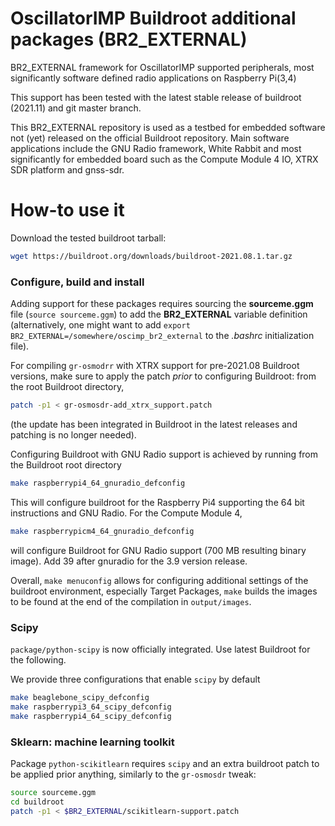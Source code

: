 # OscillatorIMP Buildroot additional packages (BR2_EXTERNAL)
BR2_EXTERNAL framework for OscillatorIMP supported peripherals, most significantly
software defined radio applications on Raspberry Pi(3,4)

This support has been tested with the latest stable release of buildroot (2021.11) and git master branch.

This BR2_EXTERNAL repository is used as a testbed for embedded software not (yet) released on the official
Buildroot repository. Main software applications include the GNU Radio framework, White Rabbit and most significantly
for embedded board such as the Compute Module 4 IO, XTRX SDR platform and gnss-sdr.

How-to use it
=============

Download the tested buildroot tarball:
```bash
wget https://buildroot.org/downloads/buildroot-2021.08.1.tar.gz
```

### Configure, build and install

Adding support for these packages requires sourcing the **sourceme.ggm** file (``source sourceme.ggm``) 
to add the **BR2_EXTERNAL** variable definition (alternatively, one might want to add <code>export
BR2_EXTERNAL=/somewhere/oscimp_br2_external</code> to the *.bashrc* initialization file).

For compiling ``gr-osmodrr`` with XTRX support for pre-2021.08 Buildroot versions, make sure to apply the 
patch *prior* to configuring Buildroot: from the root Buildroot directory,
```bash
patch -p1 < gr-osmosdr-add_xtrx_support.patch
```
(the update has been integrated in Buildroot in the latest releases and patching is no longer needed).

Configuring Buildroot with GNU Radio support is achieved by running from the Buildroot root directory  
```bash
make raspberrypi4_64_gnuradio_defconfig
```
This will configure buildroot for the Raspberry Pi4 supporting the 64 bit instructions and GNU Radio. For
the Compute Module 4,
```bash
make raspberrypicm4_64_gnuradio_defconfig
```
will configure Buildroot for GNU Radio support (700 MB resulting binary image). Add 39 after gnuradio for the 3.9
version release.

Overall, <code>make menuconfig</code> allows for configuring
additional settings of the buildroot environment, especially Target Packages, <code>make</code> builds
the images to be found at the end of the compilation in <code>output/images</code>.

### Scipy

`package/python-scipy` is now officially integrated. Use latest Buildroot for the following.

We provide three configurations that enable `scipy` by default

```bash
make beaglebone_scipy_defconfig
make raspberrypi3_64_scipy_defconfig
make raspberrypi4_64_scipy_defconfig
```

### Sklearn: machine learning toolkit

Package `python-scikitlearn` requires `scipy` and 
an extra buildroot patch to be applied prior anything, similarly to the `gr-osmosdr` tweak:

```bash
source sourceme.ggm
cd buildroot
patch -p1 < $BR2_EXTERNAL/scikitlearn-support.patch
```

